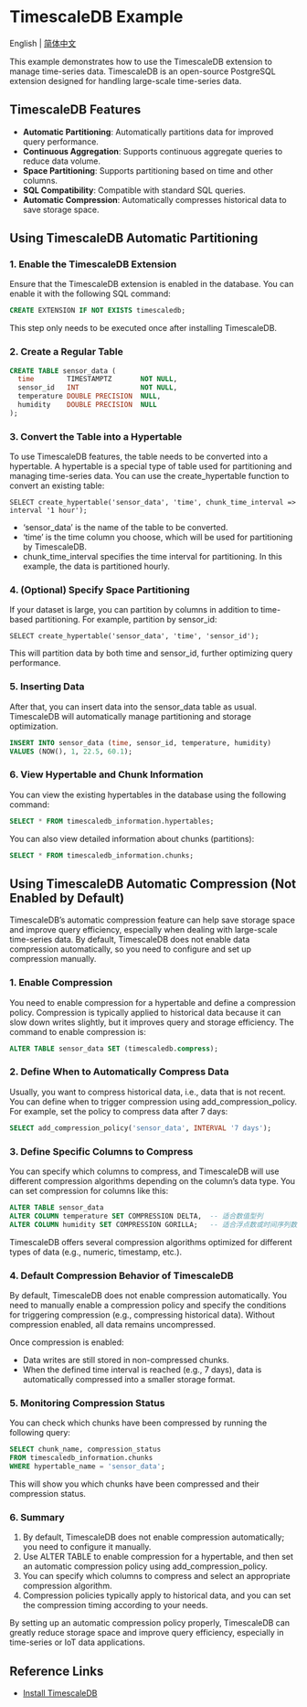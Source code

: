 # TimescaleDB Example

English | [简体中文](./README.zh-CN.md)

This example demonstrates how to use the TimescaleDB extension to manage time-series data. TimescaleDB is an open-source PostgreSQL extension designed for handling large-scale time-series data.

## TimescaleDB Features

* **Automatic Partitioning**: Automatically partitions data for improved query performance.
* **Continuous Aggregation**: Supports continuous aggregate queries to reduce data volume.
* **Space Partitioning**: Supports partitioning based on time and other columns.
* **SQL Compatibility**: Compatible with standard SQL queries.
* **Automatic Compression**: Automatically compresses historical data to save storage space.

## Using TimescaleDB Automatic Partitioning

### 1. Enable the TimescaleDB Extension

Ensure that the TimescaleDB extension is enabled in the database. You can enable it with the following SQL command:

```sql
CREATE EXTENSION IF NOT EXISTS timescaledb;
```

This step only needs to be executed once after installing TimescaleDB.

### 2. Create a Regular Table

```sql
CREATE TABLE sensor_data (
  time        TIMESTAMPTZ       NOT NULL,
  sensor_id   INT               NOT NULL,
  temperature DOUBLE PRECISION  NULL,
  humidity    DOUBLE PRECISION  NULL
);
```

### 3. Convert the Table into a Hypertable

To use TimescaleDB features, the table needs to be converted into a hypertable. A hypertable is a special type of table used for partitioning and managing time-series data. You can use the create_hypertable function to convert an existing table:

```
SELECT create_hypertable('sensor_data', 'time', chunk_time_interval => interval '1 hour');
```

* ‘sensor_data’ is the name of the table to be converted.
* ‘time’ is the time column you choose, which will be used for partitioning by TimescaleDB.
* chunk_time_interval specifies the time interval for partitioning. In this example, the data is partitioned hourly.

### 4. (Optional) Specify Space Partitioning

If your dataset is large, you can partition by columns in addition to time-based partitioning. For example, partition by sensor_id:

```
SELECT create_hypertable('sensor_data', 'time', 'sensor_id');
```

This will partition data by both time and sensor_id, further optimizing query performance.

### 5. Inserting Data

After that, you can insert data into the sensor_data table as usual. TimescaleDB will automatically manage partitioning and storage optimization.

```sql
INSERT INTO sensor_data (time, sensor_id, temperature, humidity)
VALUES (NOW(), 1, 22.5, 60.1);
```

### 6. View Hypertable and Chunk Information

You can view the existing hypertables in the database using the following command:

```sql
SELECT * FROM timescaledb_information.hypertables;
```

You can also view detailed information about chunks (partitions):

```sql
SELECT * FROM timescaledb_information.chunks;
```

## Using TimescaleDB Automatic Compression (Not Enabled by Default)

TimescaleDB’s automatic compression feature can help save storage space and improve query efficiency, especially when dealing with large-scale time-series data. By default, TimescaleDB does not enable data compression automatically, so you need to configure and set up compression manually.

### 1. Enable Compression

You need to enable compression for a hypertable and define a compression policy. Compression is typically applied to historical data because it can slow down writes slightly, but it improves query and storage efficiency.
The command to enable compression is:

```sql
ALTER TABLE sensor_data SET (timescaledb.compress);
```

### 2. Define When to Automatically Compress Data

Usually, you want to compress historical data, i.e., data that is not recent. You can define when to trigger compression using add_compression_policy.
For example, set the policy to compress data after 7 days:

```sql
SELECT add_compression_policy('sensor_data', INTERVAL '7 days');
```

### 3. Define Specific Columns to Compress

You can specify which columns to compress, and TimescaleDB will use different compression algorithms depending on the column’s data type. You can set compression for columns like this:

```sql
ALTER TABLE sensor_data
ALTER COLUMN temperature SET COMPRESSION DELTA,  -- 适合数值型列
ALTER COLUMN humidity SET COMPRESSION GORILLA;   -- 适合浮点数或时间序列数据
```

TimescaleDB offers several compression algorithms optimized for different types of data (e.g., numeric, timestamp, etc.).

### 4. Default Compression Behavior of TimescaleDB

By default, TimescaleDB does not enable compression automatically. You need to manually enable a compression policy and specify the conditions for triggering compression (e.g., compressing historical data). Without compression enabled, all data remains uncompressed.

Once compression is enabled:

* Data writes are still stored in non-compressed chunks.
* When the defined time interval is reached (e.g., 7 days), data is automatically compressed into a smaller storage format.

### 5. Monitoring Compression Status

You can check which chunks have been compressed by running the following query:

```sql
SELECT chunk_name, compression_status
FROM timescaledb_information.chunks
WHERE hypertable_name = 'sensor_data';
```

This will show you which chunks have been compressed and their compression status.

### 6. Summary

1. By default, TimescaleDB does not enable compression automatically; you need to configure it manually.
2. Use ALTER TABLE to enable compression for a hypertable, and then set an automatic compression policy using add_compression_policy.
3. You can specify which columns to compress and select an appropriate compression algorithm.
4. Compression policies typically apply to historical data, and you can set the compression timing according to your needs.

By setting up an automatic compression policy properly, TimescaleDB can greatly reduce storage space and improve query efficiency, especially in time-series or IoT data applications.

## Reference Links

* [Install TimescaleDB](https://docs.timescale.com/self-hosted/latest/install/)
